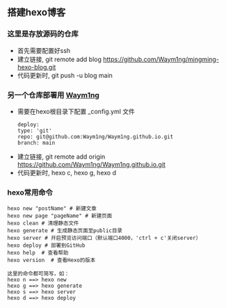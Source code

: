 ## 搭建hexo博客
### 这里是存放源码的仓库
- 首先需要配置好ssh
- 建立链接, git remote add blog https://github.com/Waym1ng/mingming-hexo-blog.git
- 代码更新时, git push -u blog main

### 另一个仓库部署用 [Waym1ng](https://github.com/Waym1ng/Waym1ng.github.io)
- 需要在hexo根目录下配置 _config.yml 文件
    ```
    deploy:
    type: 'git'
    repo: git@github.com:Waym1ng/Waym1ng.github.io.git
    branch: main
    ```
- 建立链接, git remote add origin https://github.com/Waym1ng/Waym1ng.github.io.git
- 代码更新时, hexo c, hexo g, hexo d
 
 ### hexo常用命令
 ```
hexo new "postName" # 新建文章
hexo new page "pageName" # 新建页面
hexo clean # 清理静态文件
hexo generate # 生成静态页面至public目录
hexo server # 开启预览访问端口（默认端口4000，'ctrl + c'关闭server）
hexo deploy # 部署到GitHub
hexo help  # 查看帮助
hexo version  # 查看Hexo的版本

这里的命令都可简写，如：
hexo n ==> hexo new
hexo g ==> hexo generate
hexo s ==> hexo server
hexo d ==> hexo deploy
 ```

